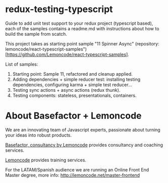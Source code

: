 # redux-testing-typescript

Guide to add unit test support to your redux project (typescript based), each of the samples contains a readme.md with instructions about how
to build the sample from scatch.

This project takes as starting point sample "11 Spinner Async" (repository: lemoncode/react-typescript-samples")[https://github.com/Lemoncode/react-typescript-samples].

List of samples:

1. Starting point: Sample 11, refactored and cleanup applied.
2. Adding dependencies + simple reducer test: installing testing dependencies, configuring karma + simple test reducer...
4. Testing sync actions + async actions (redux thunk).
5. Testing components: stateless, presentationals, containers.

# About Basefactor + Lemoncode

We are an innovating team of Javascript experts, passionate about turning your ideas into robust products.

[Basefactor, consultancy by Lemoncode](http://www.basefactor.com) provides consultancy and coaching services.

[Lemoncode](http://lemoncode.net/services/en/#en-home) provides training services.

For the LATAM/Spanish audience we are running an Online Front End Master degree, more info: http://lemoncode.net/master-frontend


